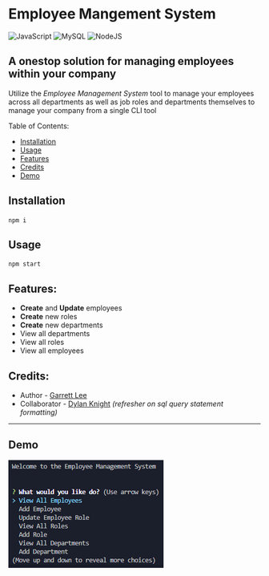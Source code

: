 # Employee Mangement System

![JavaScript](https://img.shields.io/badge/javascript-%23323330.svg?style=for-the-badge&logo=javascript&logoColor=%23F7DF1E) ![MySQL](https://img.shields.io/badge/mysql-%2300f.svg?style=for-the-badge&logo=mysql&logoColor=white) ![NodeJS](https://img.shields.io/badge/node.js-6DA55F?style=for-the-badge&logo=node.js&logoColor=white)

## A onestop solution for managing employees within your company

Utilize the *Employee Management System* tool to manage your employees across all departments as well as job roles and departments themselves to manage your company from a single CLI tool

Table of Contents:
- [Installation](#installation)
- [Usage](#usage)
- [Features](#features)
- [Credits](#credits)
- [Demo](#demo)

## Installation

```
npm i
```

## Usage

```
npm start
```

## Features:
- **Create** and **Update** employees
- **Create** new roles
- **Create** new departments
- View all departments
- View all roles
- View all employees

## Credits:
- Author - [Garrett Lee](https://github.com/RGarrettLee)
- Collaborator - [Dylan Knight](https://github.com/DlonMusk) *(refresher on sql query statement formatting)*

---

## Demo

![demo](./assets/demo.png)